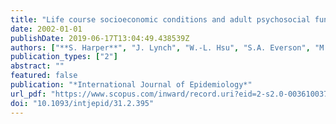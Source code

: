 ```yaml
---
title: "Life course socioeconomic conditions and adult psychosocial functioning"
date: 2002-01-01
publishDate: 2019-06-17T13:04:49.438539Z
authors: ["**S. Harper**", "J. Lynch", "W.-L. Hsu", "S.A. Everson", "M.M. Hillemeier", "T.E. Raghunathan", "J.T. Salonen", "G.A. Kaplan"]
publication_types: ["2"]
abstract: ""
featured: false
publication: "*International Journal of Epidemiology*"
url_pdf: "https://www.scopus.com/inward/record.uri?eid=2-s2.0-0036100379&doi=10.1093%2fintjepid%2f31.2.395&partnerID=40&md5=5a71a4be4e71ebadac5aeb3378a2c127"
doi: "10.1093/intjepid/31.2.395"
---
```



